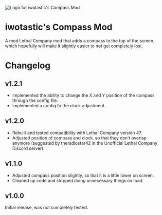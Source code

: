 ![Logo for iwotastic's Compass Mod](https://github.com/iwotastic/IwotasticsCompassMod/blob/master/icon.png?raw=true)

# iwotastic's Compass Mod

A mod Lethal Company mod that adds a compass to the top of the screen, which hopefully will make it slightly easier to not get completely lost.

# Changelog

## v1.2.1
- Implemented the ability to change the X and Y position of the compass through the config file.
- Implemented a config fo the clock adjustment.

## v1.2.0
- Rebuilt and tested compatibility with Lethal Company version 47.
- Adjusted position of compass and clock, so that they don't overlap anymore (suggested by theradiostar42 in the Unofficial Lethal Company Discord server).

## v1.1.0
- Adjusted compass position slightly, so that it is a little lower on screen.
- Cleaned up code and stopped doing unnecessary things on load.

## v1.0.0
Initial release, was not completely tested.
